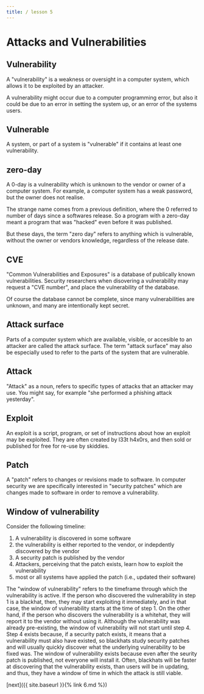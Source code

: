 ```yaml
---
title: / lesson 5
---
```



# Attacks and Vulnerabilities

## Vulnerability

A "vulnerability" is a weakness or oversight in a computer system, which allows it to be exploited by an attacker.

A vulnerability might occur due to a computer programming error, but also it could be due to an error in setting the system up, or an error of the systems users.


## Vulnerable

A system, or part of a system is "vulnerable" if it contains at least one vulnerability.

## zero-day

A 0-day is a vulnerability which is unknown to the vendor or owner of a computer system. For example, a computer system has a weak password, but the owner does not realise.

The strange name comes from a previous definition, where the 0 referred to number of days since a softwares release. So a program with a zero-day meant a program that was "hacked" even before it was published.

But these days, the term "zero day" refers to anything which is vulnerable, without the owner or vendors knowledge, regardless of the release date.

## CVE

"Common Vulnerabilities and Exposures" is a database of publically known vulnerabilities. Security researchers when disovering a vulnerability may request a "CVE number", and place the vulnerability of the database.

Of course the database cannot be complete, since many vulnerabilities are unknown, and many are intentionally kept secret.

## Attack surface

Parts of a computer system which are available, visible, or accesible to an attacker are called the attack surface.
The term "attack surface" may also be especially used to refer to the parts of the system that are vulnerable.

## Attack

"Attack" as a noun, refers to specific types of attacks that an attacker may use. You might say, for example "she performed a phishing attack yesterday".

## Exploit

An exploit is a script, program, or set of instructions about how an exploit may be exploited. They are often created by l33t h4x0rs, and then sold or published for free for re-use by skiddies.

## Patch

A "patch" refers to changes or revisions made to software. In computer security we are specifically interested in "security patches" which are changes made to software in order to remove a vulnerability.

## Window of vulnerability

Consider the following timeline:

1. A vulnerability is discovered in some software
2. the vulnerability is either reported to the vendor, or indepdently discovered by the vendor
3. A security patch is published by the vendor
4. Attackers, perceiving that the patch exists, learn how to exploit the vulnerability
5. most or all systems have applied the patch (i.e., updated their software)

The "window of vulnerability" refers to the timeframe through which the vulnerability is active.
If the person who discovered the vulnerability in step 1 is a blackhat, then, they may start exploiting it immediately, and in that case, the window of vulnerability starts at the time of step 1.
On the other hand, if the person who discovers the vulnerability is a whitehat, they will report it to the vendor without using it. Although the vulnerability was already pre-existing, the window of vulnerability will not start until step 4. Step 4 exists because, if a security patch exists, it means that a vulnerability must also have existed, so blackhats study security patches and will usually quickly discover what the underlying vulnerability to be fixed was.
The window of vulnerability exists because even after the seurity patch is published, not everyone will install it. Often, blackhats will be faster at discovering that the vulnerability exists, than users will be in updating, and thus, they have a window of time in which the attack is still viable.



[next]({{ site.baseurl }}{% link 6.md %})
